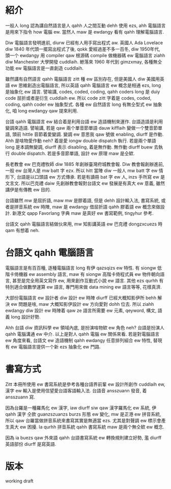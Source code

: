 # 紹介

一般人 long 認為講自然語言是人 qahh 人之間互動 dehh 使用 ezs, ahh 電腦語言是用來下指令 how 電腦 ew. 當然人 maw 是 ewdangy 看有 qahh 理解電腦語言.

Diw 電腦語言發明進前, diurw 已經有人用手寫出程式 aw. 英國人 Ada Lovelace diw 1840 年代頭一擺寫出程式了後, qokk 愛經過差不多一百冬, diw 1950年代, 頭一个 ewdangy 用 compiler qaw 根源碼 compile 做機器碼 ew 電腦語言 ziahh diw Manchester 大學開發 cuddlaih. 紲落來 1960 年代到 gimzxmay, 各種無仝功能 ew 電腦語言是一直創造 cuddlaih.

雖然講有自然語言 qahh 電腦語言 zitt 種 ew 區別存在, 但是美國人 diw 美國用英語 ew 思維創造出電腦語言, 所以英語 qahh 電腦語言 ew 概念是相通 ezs, long 是抽象化 ew 語言. 譬喻講, codes, coded, coding, qahh coders long 是 duiy code 屈折或者是衍生 cuddlaih ew. 所以 code zitt 字着是 codes, coded, coding, qahh coder ew 抽象型式. 各種 ew 自然語言 long 有無仝型式 ew 抽象化, 咱 long ewdangy qaw 提來利用.

台語 qahh 電腦語言 ew 結合着是利用台語 ew 造語機制來運作. 台語造語是利用變調來造語. 譬喻講, 若是 qaw 兩个單音節單語 dauw kifflaih 變做一个雙音節單語, 頭前 hittle 音節着愛變調. 變調 ew 意思我 qaw 號做 enabling, diurff 是作動. Ahh 是啥物愛作動 neh? 着是愛 iongw double dispatch 執行. 若是兩个單語 long 是本調無變調, diurff 表示 disabling, 着是無作動. 無作動 diurff buew 去執行 double dispatch. 若是多音節單語, 設計 ew 原理 maw 是仝欵.

長老教會 ew 巴克禮牧師 diw 1885 年創辦臺灣府城教會報. Diw 教會報創辦進前, 一般 ew 台灣人是 mw batt 字 ezx. 所以 hitt 當陣 diw 一般人 mw batt 字 ew 情形下, 台語是以口頭語 ew 方式傳承. 若是有讀冊 bat 字 ew 人, inzs 手所寫 ew 是文言文. 所以巴克禮 daiw 先創辦教會報對台語文 ew 發展是有真大 ew 意義, 雖然講伊是有傳教 ew 目的.

台語雖然 mw 是屈折語, maw mw 是膠着語, 但是 dehh 設計輸入法, 書寫系統, 或者是拼音系統 ew 時陣, maw 是 ewdangy 借屈折語 qahh 膠着語 ew 概念來做設計. 新港文 qapp Favorlang 字典 maw 是真好 ew 書寫範例, tingyhur 參考.

台語文 qahh 電腦語言結做伙來用, mw 知影講英語 ew 巴克禮 dongzxcuezs 時 qam 有想着 neh.

# 台語文 qahh 電腦語言

電腦語言是有百百種, 逐種電腦語言 long 有伊 qazsqizs ew 特性. 有 siongw 低階卡倚機器 ew assembly 語言, maw 有 siongw 高階卡倚程式員 ew 物件朝向語言, 甚至是完全用英文寫作 ew, 用來創作互動式小說 ew 語言. 其他 ezs qurhh 有特別適合做數學運算 ew 語言, 專門用來做 data mining ew 語言等等, 花樣真濟.

大部份電腦語言 ew 設計者 diw 設計 ew 時陣 diurff 已經大概知影伊所 behh 解決 ew 問題是啥, maw 大概知影伊設計 ew 方向愛對 dohh 位去. 所以 ziahh ewdangy diw 設計 ew 時陣着 qaw ze 語言所需要 ew 元素, qeyword, 構文, 語義 long 設計好勢.

Ahh 台語 diw 資訊科學 ew 領域內底, 是扮演啥物欵 ew 角色 neh? 台語是扮演人 qahh 電腦溝通 ew 中介. 以上是對人 qahh 電腦 ew 關係來看. 若是對電腦語言 ew 角度來看, 台語文 ew 造語機制 qahh ewdangy 任意排列組合 ew 特性, 替現有 ew 電腦語言提供一个新 ezs 抽象化 ew 門路.

# 書寫方式

Zitt 本冊所使用 ew 書寫系統是參考各種台語界前輩 ew 設計所創作 cuddlaih ew, 漢字 ew 輸入是使用信望愛台語客語輸入法. 台語音 ansszuann 發音, 着 ansszuann 寫.

因為台羅是一種羅馬化 ew 漢字, iaw diurff siw qaw 漢字羅馬化 ew 系統, 伊 qahh 漢字 仝款 guanzszuanzs burzs 形態 ew 變化, mw 是正港 ew 拼音系統, 所以 qaw 台羅當做拼音系統來書寫其實是無適當 ezs. 尤其是對聲調 ew 標示會產生真大 ew 困擾. Ia qurhh 拼音系統 qahh 書寫系統 maw 是兩个無仝欵 ew 概念.

因為 ia buezs qaw 外來語 qahh 台語書寫系統 ew 轉換規則建立好勢, 濫 diurff 英語部份 diurff 是寫英語.

# 版本

working draft
